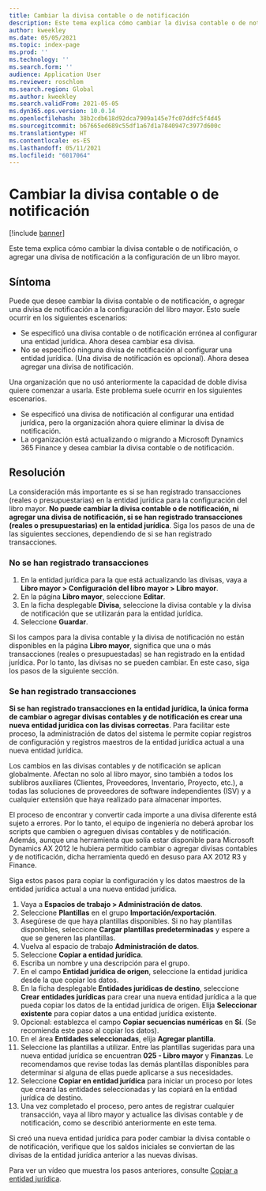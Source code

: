 ```yaml
---
title: Cambiar la divisa contable o de notificación
description: Este tema explica cómo cambiar la divisa contable o de notificación, o agregar una divisa de notificación a la configuración de un libro mayor.
author: kweekley
ms.date: 05/05/2021
ms.topic: index-page
ms.prod: ''
ms.technology: ''
ms.search.form: ''
audience: Application User
ms.reviewer: roschlom
ms.search.region: Global
ms.author: kweekley
ms.search.validFrom: 2021-05-05
ms.dyn365.ops.version: 10.0.14
ms.openlocfilehash: 38b2cdb618d92dca7909a145e7fc07ddfc5f4d45
ms.sourcegitcommit: b67665ed689c55df1a67d1a7840947c3977d600c
ms.translationtype: HT
ms.contentlocale: es-ES
ms.lasthandoff: 05/11/2021
ms.locfileid: "6017064"
---
```

# <a name="change-the-accounting-or-reporting-currency"></a>Cambiar la divisa contable o de notificación

[!include [banner](../includes/banner.md)]

Este tema explica cómo cambiar la divisa contable o de notificación, o agregar una divisa de notificación a la configuración de un libro mayor.

## <a name="symptom"></a>Síntoma

Puede que desee cambiar la divisa contable o de notificación, o agregar una divisa de notificación a la configuración del libro mayor. Esto suele ocurrir en los siguientes escenarios:

- Se especificó una divisa contable o de notificación errónea al configurar una entidad jurídica. Ahora desea cambiar esa divisa.
- No se especificó ninguna divisa de notificación al configurar una entidad jurídica. (Una divisa de notificación es opcional). Ahora desea agregar una divisa de notificación.

Una organización que no usó anteriormente la capacidad de doble divisa quiere comenzar a usarla. Este problema suele ocurrir en los siguientes escenarios.

- Se especificó una divisa de notificación al configurar una entidad jurídica, pero la organización ahora quiere eliminar la divisa de notificación.
- La organización está actualizando o migrando a Microsoft Dynamics 365 Finance y desea cambiar la divisa contable o de notificación.

## <a name="resolution"></a>Resolución

La consideración más importante es si se han registrado transacciones (reales o presupuestarias) en la entidad jurídica para la configuración del libro mayor. **No puede cambiar la divisa contable o de notificación, ni agregar una divisa de notificación, si se han registrado transacciones (reales o presupuestarias) en la entidad jurídica**. Siga los pasos de una de las siguientes secciones, dependiendo de si se han registrado transacciones.

### <a name="no-transactions-have-been-posted"></a>No se han registrado transacciones

1. En la entidad jurídica para la que está actualizando las divisas, vaya a **Libro mayor \> Configuración del libro mayor \> Libro mayor**.
2. En la página **Libro mayor**, seleccione **Editar**.
3. En la ficha desplegable **Divisa**, seleccione la divisa contable y la divisa de notificación que se utilizarán para la entidad jurídica.
4. Seleccione **Guardar**.

Si los campos para la divisa contable y la divisa de notificación no están disponibles en la página **Libro mayor**, significa que una o más transacciones (reales o presupuestadas) se han registrado en la entidad jurídica. Por lo tanto, las divisas no se pueden cambiar. En este caso, siga los pasos de la siguiente sección.

### <a name="transactions-have-been-posted"></a>Se han registrado transacciones

**Si se han registrado transacciones en la entidad jurídica, la única forma de cambiar o agregar divisas contables y de notificación es crear una nueva entidad jurídica con las divisas correctas**. Para facilitar este proceso, la administración de datos del sistema le permite copiar registros de configuración y registros maestros de la entidad jurídica actual a una nueva entidad jurídica.

Los cambios en las divisas contables y de notificación se aplican globalmente. Afectan no solo al libro mayor, sino también a todos los sublibros auxiliares (Clientes, Proveedores, Inventario, Proyecto, etc.), a todas las soluciones de proveedores de software independientes (ISV) y a cualquier extensión que haya realizado para almacenar importes.

El proceso de encontrar y convertir cada importe a una divisa diferente está sujeto a errores. Por lo tanto, el equipo de ingeniería no deberá aprobar los scripts que cambien o agreguen divisas contables y de notificación. Además, aunque una herramienta que solía estar disponible para Microsoft Dynamics AX 2012 le hubiera permitido cambiar o agregar divisas contables y de notificación, dicha herramienta quedó en desuso para AX 2012 R3 y Finance.

Siga estos pasos para copiar la configuración y los datos maestros de la entidad jurídica actual a una nueva entidad jurídica.

1. Vaya a **Espacios de trabajo \> Administración de datos**.
2. Seleccione **Plantillas** en el grupo **Importación/exportación**.
3. Asegúrese de que haya plantillas disponibles. Si no hay plantillas disponibles, seleccione **Cargar plantillas predeterminadas** y espere a que se generen las plantillas.
4. Vuelva al espacio de trabajo **Administración de datos**.
5. Seleccione **Copiar a entidad jurídica**.
6. Escriba un nombre y una descripción para el grupo.
7. En el campo **Entidad jurídica de origen**, seleccione la entidad jurídica desde la que copiar los datos.
8. En la ficha desplegable **Entidades jurídicas de destino**, seleccione **Crear entidades jurídicas** para crear una nueva entidad jurídica a la que pueda copiar los datos de la entidad jurídica de origen. Elija **Seleccionar existente** para copiar datos a una entidad jurídica existente.
9. Opcional: establezca el campo **Copiar secuencias numéricas** en **Sí**. (Se recomienda este paso al copiar los datos).
10. En el área **Entidades seleccionadas**, elija **Agregar plantilla**.
11. Seleccione las plantillas a utilizar. Entre las plantillas sugeridas para una nueva entidad jurídica se encuentran **025 - Libro mayor** y **Finanzas**. Le recomendamos que revise todas las demás plantillas disponibles para determinar si alguna de ellas puede aplicarse a sus necesidades.
12. Seleccione **Copiar en entidad jurídica** para iniciar un proceso por lotes que creará las entidades seleccionadas y las copiará en la entidad jurídica de destino.
13. Una vez completado el proceso, pero antes de registrar cualquier transacción, vaya al libro mayor y actualice las divisas contable y de notificación, como se describió anteriormente en este tema.

Si creó una nueva entidad jurídica para poder cambiar la divisa contable o de notificación, verifique que los saldos iniciales se conviertan de las divisas de la entidad jurídica anterior a las nuevas divisas.

Para ver un vídeo que muestra los pasos anteriores, consulte [Copiar a entidad jurídica](https://community.dynamics.com/365/b/techtalks/posts/copy-into-legal-entity-october-24-2017).

